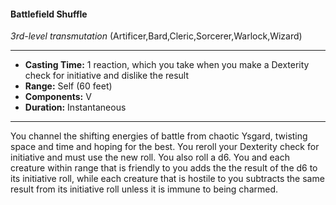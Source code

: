 #### Battlefield Shuffle
*3rd-level transmutation* (Artificer,Bard,Cleric,Sorcerer,Warlock,Wizard)
___
- **Casting Time:** 1 reaction, which you take when you make a Dexterity check for initiative and dislike the result
- **Range:** Self (60 feet)
- **Components:** V
- **Duration:** Instantaneous
---
You channel the shifting energies of battle from
chaotic Ysgard, twisting space and time and hoping
for the best. You reroll your Dexterity check for
initiative and must use the new roll. You also roll a
d6. You and each creature within range that is
friendly to you adds the the result of the d6 to its
initiative roll, while each creature that is hostile to
you subtracts the same result from its initiative roll
unless it is immune to being charmed.
